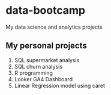 # data-bootcamp
My data science and analytics projects

## My personal projects

1. SQL supermarket analysis
2. SQL churn analysis
3. R programming
4. Looker GA4 Dashboard
5. Linear Regression model using caret
